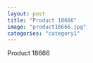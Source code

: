 ```yaml
---
layout: post
title: "Product 18666"
image: "product18666.jpg"
categories: "category1"
---
```

Product 18666

